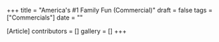 +++
title = "America's #1 Family Fun (Commercial)"
draft = false
tags = ["Commercials"]
date = ""

[Article]
contributors = []
gallery = []
+++